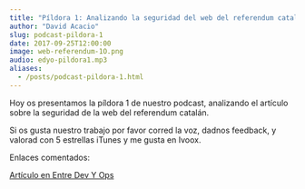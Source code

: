 ```yaml
---
title: "Píldora 1: Analizando la seguridad del web del referendum catalán"
author: "David Acacio"
slug: podcast-pildora-1
date: 2017-09-25T12:00:00
image: web-referendum-1O.png
audio: edyo-pildora1.mp3
aliases:
  - /posts/podcast-pildora-1.html
---
```


Hoy os presentamos la píldora 1 de nuestro podcast, analizando el artículo sobre la seguridad de la web del referendum catalán.

<!--more-->

Si os gusta nuestro trabajo por favor corred la voz, dadnos feedback, y valorad con 5 estrellas iTunes y me gusta en Ivoox.

Enlaces comentados:

[Artículo en Entre Dev Y Ops](http://www.entredevyops.es/posts/referendum-votar.html)
